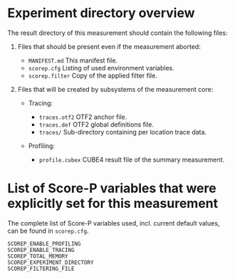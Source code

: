# Experiment directory overview

The result directory of this measurement should contain the following files:

   1. Files that should be present even if the measurement aborted:

      * `MANIFEST.md`           This manifest file.
      * `scorep.cfg`            Listing of used environment variables.
      * `scorep.filter`         Copy of the applied filter file.

   2. Files that will be created by subsystems of the measurement core:

      * Tracing:

        * `traces.otf2`         OTF2 anchor file.
        * `traces.def`          OTF2 global definitions file.
        * `traces/`             Sub-directory containing per location trace
                                data.

      * Profiling:

        * `profile.cubex`       CUBE4 result file of the summary measurement.

# List of Score-P variables that were explicitly set for this measurement

The complete list of Score-P variables used, incl. current default values,
can be found in `scorep.cfg`.

    SCOREP_ENABLE_PROFILING
    SCOREP_ENABLE_TRACING
    SCOREP_TOTAL_MEMORY
    SCOREP_EXPERIMENT_DIRECTORY
    SCOREP_FILTERING_FILE
